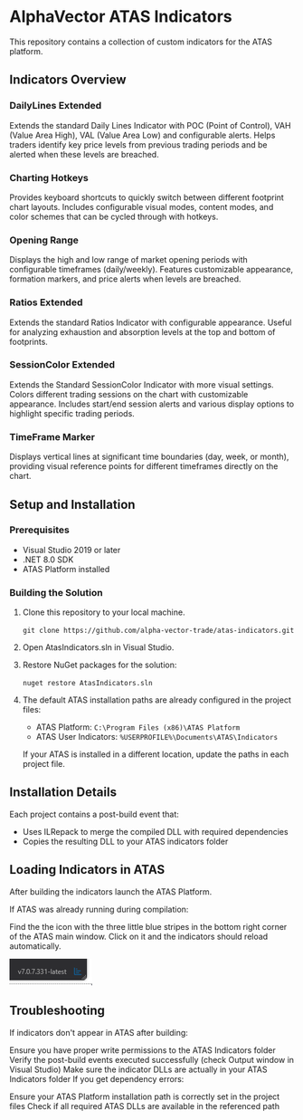 ﻿# AlphaVector ATAS Indicators
This repository contains a collection of custom indicators for the ATAS platform.

## Indicators Overview
### DailyLines Extended
Extends the standard Daily Lines Indicator with POC (Point of Control), VAH (Value Area High), VAL (Value Area Low) and
configurable alerts. Helps traders identify key price levels from previous trading periods and be alerted when these 
levels are breached.

### Charting Hotkeys
Provides keyboard shortcuts to quickly switch between different footprint chart layouts. Includes configurable visual
modes, content modes, and color schemes that can be cycled through with hotkeys.

### Opening Range
Displays the high and low range of market opening periods with configurable timeframes (daily/weekly). Features
customizable appearance, formation markers, and price alerts when levels are breached.

### Ratios Extended
Extends the standard Ratios Indicator with configurable appearance. Useful for analyzing exhaustion and absorption 
levels at the top and bottom of footprints.

### SessionColor Extended
Extends the Standard SessionColor Indicator with more visual settings. Colors different trading sessions on the chart 
with customizable appearance. Includes start/end session alerts and various display options to highlight specific 
trading periods.

### TimeFrame Marker
Displays vertical lines at significant time boundaries (day, week, or month), providing visual reference points for
different timeframes directly on the chart.

## Setup and Installation
### Prerequisites
- Visual Studio 2019 or later
- .NET 8.0 SDK
- ATAS Platform installed

### Building the Solution
1. Clone this repository to your local machine.

   `git clone https://github.com/alpha-vector-trade/atas-indicators.git`

2. Open AtasIndicators.sln in Visual Studio.
3. Restore NuGet packages for the solution:

   `nuget restore AtasIndicators.sln`

4. The default ATAS installation paths are already configured in the project files:

   - ATAS Platform: `C:\Program Files (x86)\ATAS Platform`
   - ATAS User Indicators: `%USERPROFILE%\Documents\ATAS\Indicators`
   
   If your ATAS is installed in a different location, update the paths in each project file.

## Installation Details
Each project contains a post-build event that:

- Uses ILRepack to merge the compiled DLL with required dependencies
- Copies the resulting DLL to your ATAS indicators folder

## Loading Indicators in ATAS
After building the indicators launch the ATAS Platform.

If ATAS was already running during compilation:

Find the the icon with the three little blue stripes in the bottom right corner of the ATAS main window. Click on it
and the indicators should reload automatically.

![indicator-reload.png](.readme/indicator-reload.png)

## Troubleshooting
If indicators don't appear in ATAS after building:

Ensure you have proper write permissions to the ATAS Indicators folder
Verify the post-build events executed successfully (check Output window in Visual Studio)
Make sure the indicator DLLs are actually in your ATAS Indicators folder
If you get dependency errors:

Ensure your ATAS Platform installation path is correctly set in the project files
Check if all required ATAS DLLs are available in the referenced path
